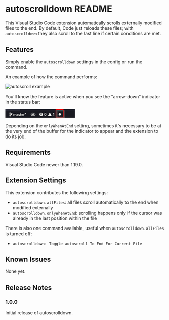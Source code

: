 # autoscrolldown README

This Visual Studio Code extension automatically scrolls externally modified files to the end. By default, Code just reloads these files; with `autoscrolldown` they also scroll to the last line if certain conditions are met.

## Features

Simply enable the `autoscrolldown` settings in the config or run the command.

An example of how the command performs:

![autoscroll example](images/autoscrolldown.gif)

You'll know the feature is active when you see the "arrow-down" indicator in the status bar:

![autoscroll indicator](images/indicator.png)

Depending on the `onlyWhenAtEnd` setting, sometimes it's necessary to be at the very end of the buffer for the indicator to appear and the extension to do its job.

## Requirements

Visual Studio Code newer than 1.19.0.

## Extension Settings

This extension contributes the following settings:

* `autoscrolldown.allFiles`: all files scroll automatically to the end when modified externally
* `autoscrolldown.onlyWhenAtEnd`: scrolling happens only if the cursor was already in the last position within the file

There is also one command available, useful when `autoscrolldown.allFiles` is turned off:

* `autoscrolldown: Toggle autoscroll To End For Current File`

## Known Issues

None yet.

## Release Notes

### 1.0.0

Initial release of autoscrolldown.
